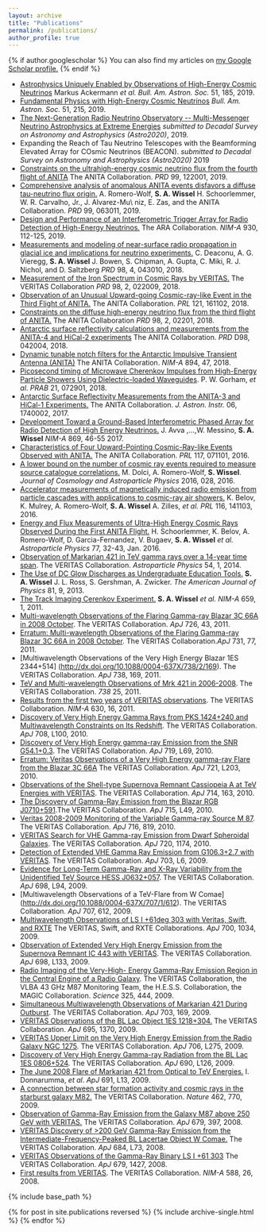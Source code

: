 ```yaml
---
layout: archive
title: "Publications"
permalink: /publications/
author_profile: true
---
```


{% if author.googlescholar %}
  You can also find my articles on <u><a href="{{author.googlescholar}}">my Google Scholar profile</a>.</u>
{% endif %}

+ [Astrophysics Uniquely Enabled by Observations of High-Energy Cosmic Neutrinos](http://arxiv.org/abs/arXiv:1903.04334) Markus Ackermann *et al.* *Bull. Am. Astron. Soc.* 51, 185, 2019.
+ [Fundamental Physics with High-Energy Cosmic Neutrinos](http://arxiv.org/abs/arXiv:1903.04333)  *Bull. Am. Astron. Soc.* 51, 215, 2019.  
+ [The Next-Generation Radio Neutrino Observatory -- Multi-Messenger Neutrino Astrophysics at Extreme Energies](https://arxiv.org/abs/1907.12526) *submitted to Decadal Survey on Astronomy and Astrophysics (Astro2020)*, 2019.  
+ Expanding the Reach of Tau Neutrino Telescopes with the Beamforming Elevated Array for COsmic Neutrinos (BEACON). *submitted to Decadal Survey on Astronomy and Astrophysics (Astro2020)* 2019  
+ [Constraints on the ultrahigh-energy cosmic neutrino flux from the fourth flight of ANITA](https://doi.org/10.1103/PhysRevD.99.122001) The ANITA Collaboration. *PRD* 99, 122001, 2019.  
+ [Comprehensive analysis of anomalous ANITA events disfavors a diffuse tau-neutrino flux origin.](https://doi.org/10.1103/PhysRevD.99.063011) A. Romero-Wolf, **S. A. Wissel** H. Schoorlemmer, W. R. Carvalho, Jr., J. Alvarez-Mu\ niz, E. Zas, and the ANITA Collaboration. *PRD* 99, 063011, 2019.   
+ [Design and Performance of an Interferometric Trigger Array for Radio Detection of High-Energy Neutrinos.](https://doi.org/10.1016/j.nima.2019.01.067) The ARA Collaboration. *NIM-A* 930, 112-125, 2019.   
+ [Measurements and modeling of near-surface radio propagation in glacial ice and implications for neutrino experiments.](https://doi.org/10.1103/PhysRevD.98.043010) C. Deaconu, A. G. Vieregg, **S. A. Wissel** J. Bowen, S. Chipman, A. Gupta, C. Miki, R. J. Nichol, and D. Saltzberg *PRD*  98, 4, 043010, 2018.  
+ [Measurement of the Iron Spectrum in Cosmic Rays by VERITAS.](https://doi.org/10.1103/PhysRevD.98.022009) The VERITAS Collaboration *PRD* 98, 2, 022009, 2018.  
+ [Observation of an Unusual Upward-going Cosmic-ray-like Event in the Third Flight of ANITA.](https://journals.aps.org/prl/abstract/10.1103/PhysRevLett.121.161102) The ANITA Collaboration. *PRL* 121, 161102, 2018.  
+ [Constraints on the diffuse high-energy neutrino flux from the third flight of ANITA.](https://doi.org/10.1103/PhysRevD.98.022001) The ANITA Collaboration *PRD*  98, 2, 02201, 2018.  
+ [Antarctic surface reflectivity calculations and measurements from the ANITA-4 and HiCal-2 experiments](https://doi.org/10.1103/PhysRevD.98.042004) The ANITA Collaboration. *PRD* D98, 042004, 2018.  
+ [Dynamic tunable notch filters for the Antarctic Impulsive Transient Antenna (ANITA)](https://doi.org/10.1016/j.nima.2018.03.059) The ANITA Collaboration. *NIM-A* 894, 47, 2018.  
+ [Picosecond timing of Microwave Cherenkov Impulses from High-Energy Particle Showers Using Dielectric-loaded Waveguides](https://doi.org/10.1103/PhysRevAccelBeams.21.072901). P. W. Gorham, *et al*. *PRAB* 21, 072901, 2018.  
+ [Antarctic Surface Reflectivity Measurements from the ANITA-3 and HiCal-1 Experiments.](https://doi.org/10.1142/S2251171717400025) The ANITA Collaboration. *J. Astron. Instr.* 06, 1740002, 2017.  
+ [Development Toward a Ground-Based Interferometric Phased Array for Radio Detection of High Energy Neutrinos.](https://doi.org/10.1016/j.nima.2017.07.009) J. Avva ,...,W. Messino, **S. A. Wissel** *NIM-A*  869, 46-55 2017.  
+ [Characteristics of Four Upward-Pointing Cosmic-Ray-like Events Observed with ANITA.](https://doi.org/10.1103/PhysRevLett.117.071101) The ANITA Collaboration. *PRL* 117, 071101, 2016.   
+ [A lower bound on the number of cosmic ray events required to measure source catalogue correlations.](https://doi.org/10.1088/1475-7516/2016/10/028) M. Dolci, A. Romero-Wolf, **S. Wissel**. *Journal of Cosmology and Astroparticle Physics* 2016, 028, 2016.  
+ [Accelerator measurements of magnetically induced radio emission from particle cascades with applications to cosmic-ray air showers.](https://doi.org/10.1103/PhysRevLett.116.141103) K. Belov, K. Mulrey, A. Romero-Wolf, **S. A. Wissel** A. Zilles, *et al.* *PRL* 116, 141103, 2016.  
+ [Energy and Flux Measurements of Ultra-High Energy Cosmic Rays Observed During the First ANITA Flight.](https://doi.org/10.22323/1.236.0272) H. Schoorlemmer, K. Belov, A. Romero-Wolf, D. Garcia-Fernandez, V. Bugaev, **S. A. Wissel** *et al.* *Astroparticle Physics* 77, 32-43, Jan. 2016.   
+ [Observation of Markarian 421 in TeV gamma rays over a 14-year time span](http://dx.doi.org/http://dx.doi.org/10.1016/j.astropartphys.2013.10.004). The VERITAS Collaboration. *Astroparticle Physics* 54, 1, 2014.  
+ [The Use of DC Glow Discharges as Undergraduate Education Tools.](https://doi.org/10.1119/1.4811435) **S. A. Wissel** J. L. Ross, S. Gershman, A. Zwicker. *The American Journal of Physics* 81, 9, 2013.  
+ [The Track Imaging Cerenkov Experiment.](http://dx.doi.org/10.1016/j.nima.2011.07.016) **S. A. Wissel** *et al.* *NIM-A* 659, 1, 2011.  
+ [Multi-wavelength Observations of the Flaring Gamma-ray Blazar 3C 66A in 2008 October](http://dx.doi.org/10.1088/0004-637X/726/1/43). The VERITAS Collaboration. *ApJ* 726, 43, 2011.  
+ [Erratum: Multi-wavelength Observations of the Flaring Gamma-ray Blazar 3C 66A in 2008 October](http://dx.doi.org/10.1088/0004-637X/731/1/77). The VERITAS Collaboration.*ApJ* 731, 77, 2011.  
+ [Multiwavelength Observations of the Very High Energy Blazar 1ES 2344+514] (http://dx.doi.org/10.1088/0004-637X/738/2/169). The VERITAS Collaboration. *ApJ* 738, 169, 2011.  
+ [TeV and Multi-wavelength Observations of Mrk 421 in 2006-2008](http://dx.doi.org/10.1088/0004-637X/738/1/25). The VERITAS Collaboration. *738* 25, 2011.  
+ [Results from the first two years of VERITAS observations](http://dx.doi.org/10.1016/j.nima.2010.06.019). The VERITAS Collaboration. *NIM-A* 630, 16, 2011.  
+ [Discovery of Very High Energy Gamma Rays from PKS 1424+240 and Multiwavelength Constraints on Its Redshift](http://dx.doi.org/10.1088/2041-8205/708/2/L100). The VERITAS Collaboration. *ApJ* 708, L100, 2010.  
+ [Discovery of Very High Energy gamma-ray Emission from the SNR G54.1+0.3](http://dx.doi.org/10.1088/2041-8205/719/1/L69). The VERITAS Collaboration. *ApJ* 719, L69, 2010.  
+ [Erratum: Veritas Observations of a Very High Energy gamma-ray Flare from the Blazar 3C 66A](http://dx.doi.org/10.1088/2041-8205/721/2/L203) The VERITAS Collaboration. *ApJ* 721, L203, 2010.  
+ [Observations of the Shell-type Supernova Remnant Cassiopeia A at TeV Energies with VERITAS](http://dx.doi.org/10.1088/0004-637X/714/1/163). The VERITAS Collaboration. *ApJ* 714, 163, 2010.  
+ [The Discovery of Gamma-Ray Emission from the Blazar RGB J0710+591](http://dx.doi.org/10.1088/2041-8205/715/1/L49).The VERITAS Collaboration. *ApJ* 715, L49, 2010.  
+ [Veritas 2008-2009 Monitoring of the Variable Gamma-ray Source M 87](http://dx.doi.org/10.1088/0004-637X/716/1/819). The VERITAS Collaboration. *ApJ* 716, 819, 2010.  
+ [VERITAS Search for VHE Gamma-ray Emission from Dwarf Spheroidal Galaxies](http://dx.doi.org/10.1088/0004-637X/720/2/1174). The VERITAS Collaboration. *ApJ* 720, 1174, 2010.  
+ [Detection of Extended VHE Gamma Ray Emission from G106.3+2.7 with VERITAS](http://dx.doi.org/10.1088/0004-637X/703/1/L6). The VERITAS Collaboration. *ApJ* 703, L6, 2009.  
+ [Evidence for Long-Term Gamma-Ray and X-Ray Variability from the Unidentified TeV Source HESS J0632+057](http://dx.doi.org/10.1088/0004-637X/698/2/L94). The VERITAS Collaboration. *ApJ* 698, L94, 2009.  
+ [Multiwavelength Observations of a TeV-Flare from W Comae] (http://dx.doi.org/10.1088/0004-637X/707/1/612). The VERITAS Collaboration. *ApJ* 707, 612, 2009.  	
+ [Multiwavelength Observations of LS I +61deg 303 with Veritas, Swift, and RXTE](http://dx.doi.org/10.1088/0004-637X/700/2/1034) The VERITAS, Swift, and RXTE Collaborations. *ApJ* 700, 1034, 2009.  
+ [Observation of Extended Very High Energy Emission from the Supernova Remnant IC 443 with VERITAS](http://dx.doi.org/10.1088/0004-637X/698/2/L133). The VERITAS Collaboration. *ApJ* 698, L133, 2009.  
+ [Radio Imaging of the Very-High- Energy Gamma-Ray Emission Region in the Central Engine of a Radio Galaxy](http://dx.doi.org/10.1126/science.1175406). The VERITAS Collaboration, the VLBA 43 GHz M87 Monitoring Team, the H.E.S.S. Collaboration, the MAGIC Collaboration. *Science* 325, 444, 2009.  
+ [Simultaneous Multiwavelength Observations of Markarian 421 During Outburst](http://dx.doi.org/10.1088/0004-637X/703/1/169). The VERITAS Collaboration. *ApJ* 703, 169, 2009.  
+ [VERITAS Observations of the BL Lac Object 1ES 1218+304.](http://dx.doi.org/10.1088/0004-637X/695/2/1370) The VERITAS Collaboration. *ApJ* 695, 1370, 2009.  
+ [VERITAS Upper Limit on the Very High Energy Emission from the Radio Galaxy NGC 1275](http://dx.doi.org/10.1088/0004-637X/695/2/1370). The VERITAS Collaboration. *ApJ* 706, L275, 2009.  
+ [Discovery of Very High Energy Gamma-ray Radiation from the BL Lac 1ES 0806+524](http://dx.doi.org/10.1088/0004-637X/690/2/L126). The VERITAS Collaboration. *ApJ* 690, L126, 2009.  
+ [The June 2008 Flare of Markarian 421 from Optical to TeV Energies.](http://dx.doi.org/10.1088/0004-637X/691/1/L13) I. Donnarumma, *et al*. *ApJ* 691, L13, 2009.  
+ [A connection between star formation activity and cosmic rays in the starburst galaxy M82.](http://dx.doi.org/10.1038/nature08557) The VERITAS Collaboration. *Nature* 462, 770, 2009.  
+ [Observation of Gamma-Ray Emission from the Galaxy M87 above 250 GeV with VERITAS.](http://dx.doi.org/10.1086/587458) The VERITAS Collaboration. *ApJ* 679, 397, 2008.  
+ [VERITAS Discovery of >200 GeV Gamma-Ray Emission from the Intermediate-Frequency-Peaked BL Lacertae Object W Comae.](http://dx.doi.org/10.1086/592244) The VERITAS Collaboration. *ApJ* 684, L73, 2008.  
+ [VERITAS Observations of the Gamma-Ray Binary LS I +61 303](http://dx.doi.org/10.1086/587736) The VERITAS Collaboration. *ApJ* 679, 1427, 2008.  
+ [First results from VERITAS](http://dx.doi.org/10.1016/j.nima.2008.01.020). The VERITAS Collaboration. *NIM-A* 588, 26, 2008.  


{% include base_path %}

{% for post in site.publications reversed %}
  {% include archive-single.html %}
{% endfor %}
